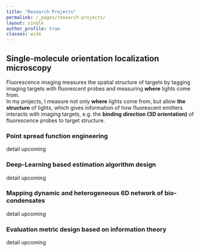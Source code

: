 ```yaml
---
title: "Research Projects"
permalink: /_pages/research-projects/
layout: single
author_profile: true
classes: wide
---
```

## Single-molecule orientation localization microscopy
Fluorescence imaging measures the spatial structure of targets by tagging imaging targets with fluorescent probes and measuring __where__ lights come from.  
In my projects, I measure not only __where__ lights come from, but allow __the structure__ of lights, which gives information of how fluorescent emitters interacts with imaging targets, e.g. the __binding direction (3D orientation)__ of fluorescence probes to target structure.

<!-- <figure>
  <img src="{{ '_pages/amyloid_example.png' | relative_url }}"  alt="amyloid image">
</figure>
__3D orientations tells the secondary structure of biological samples__
Amyloid fibril is composed with beta sheet structure -->



### Point spread function engineering 
detail upcoming


### Deep-Learning based estimation algorithm design
detail upcoming


### Mapping dynamic and heterogeneous 6D network of bio-condensates
detail upcoming

### Evaluation metric design based on information theory
detail upcoming

